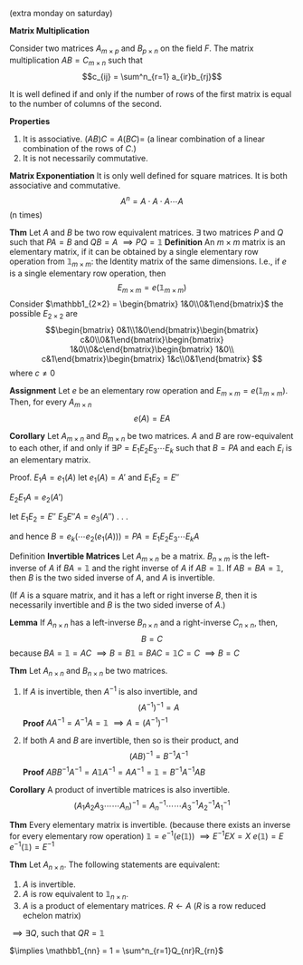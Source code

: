 (extra monday on saturday)

**Matrix Multiplication**

Consider two matrices $A_{m×p}$ and $B_{p×n}$
on the field $F$.
The matrix multiplication $AB=C_{m×n}$ such that 
$$c_{ij} = \sum^n_{r=1} a_{ir}b_{rj}$$

It is well defined if and only if the number of rows of the first matrix is equal to the number of columns of the second.

**Properties**
1. It is associative. $(AB)C=A(BC)=$ (a linear combination of a linear combination of the rows of $C$.)
2. It is not necessarily commutative.

**Matrix Exponentiation**
It is only well defined for square matrices. It is both associative and commutative.
$$A^n = A\cdot A\cdot A \cdots A$$ (n times)

**Thm**
Let $A$ and $B$ be two row equivalent matrices. $\exists$ two matrices $P$ and $Q$ such that 
$PA=B$ and
$QB=A$
$\implies PQ=\mathbb{1}$
**Definition**
An $m×m$ matrix is an elementary matrix, if it can be obtained by a single elementary row operation from $\mathbb1_{m×m}:$ the Identity matrix of the same dimensions.
I.e., if $e$ is a single elementary row operation, then
$$E_{m×m}=e(\mathbb1_{m×m})$$ 
Consider $\mathbb1_{2×2} = \begin{bmatrix} 1&0\\0&1\end{bmatrix}$
the possible $E_{2×2}$ are 
$$\begin{bmatrix} 0&1\\1&0\end{bmatrix}\begin{bmatrix} c&0\\0&1\end{bmatrix}\begin{bmatrix} 1&0\\0&c\end{bmatrix}\begin{bmatrix} 1&0\\ c&1\end{bmatrix}\begin{bmatrix} 1&c\\0&1\end{bmatrix}
$$
where $c\neq0$


**Assignment**
Let $e$ be an elementary row operation and $E_{m×m}=e(\mathbb1_{m×m})$. Then, for every $A_{m×n}$
$$e(A)=EA$$


**Corollary** 
Let $A_{m×n}$ and $B_{m×n}$ be two matrices.
$A$ and $B$ are row-equivalent to each other, if and only if $\exists P = E_1 E_2 E_3 \cdots E_k$ such that $B = PA$ and each $E_i$ is an elementary matrix.

Proof.
$E_1A=e_1(A)$
let $e_1(A)=A'$ and $E_1E_2 = E''$

$E_2E_1A=e_2(A')$

let $E_1E_2 = E''$
$E_3E''A=e_3(A'')$
.
.
.

and hence $B = e_k(\cdots e_2(e_1(A))) = PA = E_1 E_2 E_3 \cdots E_k A$


Definition
**Invertible Matrices**
Let $A_{m×n}$ be a matrix. $B_{n×m}$ is the left-inverse of $A$ if $BA=\mathbb1$ and the right inverse of $A$ if $AB=\mathbb1$. 
If $AB=BA=\mathbb1,$ then $B$ is the two sided inverse of $A$, and $A$ is invertible.

(If $A$ is a square matrix, and it has a left or right inverse $B,$ then it is necessarily invertible and $B$ is the two sided inverse of $A$.)

**Lemma**
If $A_{n×n}$ has a left-inverse $B_{n×n}$ and a right-inverse $C_{n×n},$
then, $$B=C
 $$
 because
 $BA=\mathbb1=AC$
 $\implies B=B\mathbb1=BAC=\mathbb1C=C$
 $\implies B=C$
 
**Thm**
Let $A_{n×n}$ and $B_{n×n}$ be two matrices.
1. If $A$ is invertible, then $A^{-1}$ is also invertible, and $${(A^{-1})}^{-1}=A$$
	**Proof**
	$AA^{-1}=A^{-1}A=\mathbb1$
	$\implies  A = (A^{-1})^{-1}$
	
	
2. If both $A$ and $B$ are invertible, then so is their product, and $${(AB)}^{-1} = B^{-1}A^{-1}$$
	**Proof**
	$ABB^{-1}A^{-1}=A\mathbb1A^{-1}=AA^{-1}=\mathbb1=B^{-1}A^{-1}AB$


**Corollary**
A product of invertible matrices is also invertible.
$${(A_1A_2A_3\cdots\cdots A_n)}^{-1} = A_n^{-1}\cdots\cdots A_3^{-1}A_2^{-1}A_1^{-1}$$



**Thm**
Every elementary matrix is invertible. (because there exists an inverse for every elementary row operation)
$\mathbb1 = e^{-1}(e(\mathbb1))$
$\implies E^{-1}EX = X$
$e(\mathbb1)=E$
$e^{-1}(\mathbb1)=E^{-1}$


**Thm**
Let $A_{n×n}$. The following statements are equivalent:
1. $A$ is invertible.
2. $A$ is row equivalent to $\mathbb1_{n×n}$.
3. $A$ is a product of elementary matrices.
$R\leftarrow A$ ($R$ is a row reduced echelon matrix)

$\implies \exists Q,$ such that $QR=\mathbb1$ 

$\implies \mathbb1_{nn} = 1 = \sum^n_{r=1}Q_{nr}R_{rn}$ 